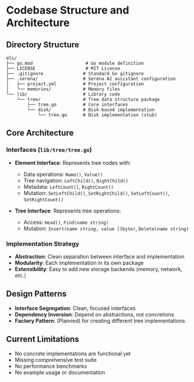 # Codebase Structure and Architecture

## Directory Structure
```
mls/
├── go.mod                    # Go module definition
├── LICENSE                   # MIT License
├── .gitignore               # Standard Go gitignore
├── .serena/                 # Serena AI assistant configuration
│   ├── project.yml          # Project configuration
│   └── memories/            # Memory files
└── lib/                     # Library code
    └── tree/                # Tree data structure package
        ├── tree.go          # Core interfaces
        └── disk/            # Disk-based implementation
            └── tree.go      # Disk implementation (stub)
```

## Core Architecture

### Interfaces (`lib/tree/tree.go`)
- **Element Interface**: Represents tree nodes with:
  - Data operations: `Name()`, `Value()`
  - Tree navigation: `LeftChild()`, `RightChild()`
  - Metadata: `LeftCount()`, `RightCount()`
  - Mutation: `SetLeftChild()`, `SetRightChild()`, `SetLeftCount()`, `SetRightCount()`

- **Tree Interface**: Represents tree operations:
  - Access: `Head()`, `Find(name string)`
  - Mutation: `Insert(name string, value []byte)`, `Delete(name string)`

### Implementation Strategy
- **Abstraction**: Clean separation between interface and implementation
- **Modularity**: Each implementation in its own package
- **Extensibility**: Easy to add new storage backends (memory, network, etc.)

## Design Patterns
- **Interface Segregation**: Clean, focused interfaces
- **Dependency Inversion**: Depend on abstractions, not concretions
- **Factory Pattern**: (Planned) for creating different tree implementations

## Current Limitations
- No concrete implementations are functional yet
- Missing comprehensive test suite
- No performance benchmarks
- No example usage or documentation